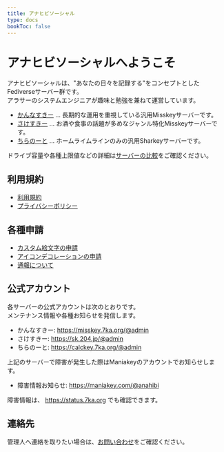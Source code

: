 ```yaml
---
title: アナヒビソーシャル
type: docs
bookToc: false
---
```


# アナヒビソーシャルへようこそ

アナヒビソーシャルは、"あなたの日々を記録する"をコンセプトとしたFediverseサーバー群です。  
アラサーのシステムエンジニアが趣味と勉強を兼ねて運営しています。

- [かんなすきー](https://misskey.7ka.org/) ... 長期的な運用を重視している汎用Misskeyサーバーです。
- [さけすきー](https://sk.204.jp/) ... お酒や食事の話題が多めなジャンル特化Misskeyサーバーです。
- [ちらのーと](http://calckey.7ka.org/) ... ホームライムラインのみの汎用Sharkeyサーバーです。

ドライブ容量や各種上限値などの詳細は[サーバーの比較](/server-list)をご確認ください。

## 利用規約

- [利用規約](/rule)
- [プライバシーポリシー](/privacy)

## 各種申請

- [カスタム絵文字の申請](/procedure/emoji)
- [アイコンデコレーションの申請](/procedure/icon-deco)
- [通報について](/procedure/report)

## 公式アカウント

各サーバーの公式アカウントは次のとおりです。  
メンテナンス情報や各種お知らせを発信します。

- かんなすきー: https://misskey.7ka.org/@admin
- さけすきー: https://sk.204.jp/@admin
- ちらのーと: https://calckey.7ka.org/@admin

上記のサーバーで障害が発生した際はManiakeyのアカウントでお知らせします。

- 障害情報お知らせ: https://maniakey.com/@anahibi

障害情報は、 https://status.7ka.org でも確認できます。


## 連絡先

管理人へ連絡を取りたい場合は、[お問い合わせ](/contact)をご確認ください。